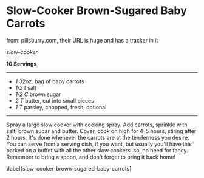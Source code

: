 # Slow-Cooker Brown-Sugared Baby Carrots

from: pillsburry.com, their URL is huge and has a tracker in it

*slow-cooker*

**10 Servings**

---

- *1* 32oz. bag of baby carrots
- *1/2 t* salt
- *1/2 C* brown sugar
- *2 T* butter, cut into small pieces
- *1 T* parsley, chopped, fresh, optional

---

Spray a large slow cooker with cooking spray. Add carrots, sprinkle with salt,
brown sugar and butter. Cover, cook on high for 4-5 hours, stiring after 2
hours. It's done whenever the carrots are at the tenderness you desire. You can
serve from a serving dish, if you want, but usually you'll have this parked on a
buffet with all the other slow cookers, so, no need for fancy. Remember to bring
a spoon, and don't forget to bring it back home!

\label{slow-cooker-brown-sugared-baby-carrots}
